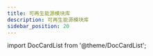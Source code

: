 ```yaml
---
title: 可再生能源模块库
description: 可再生能源模块库
sidebar_position: 20
---
```


import DocCardList from '@theme/DocCardList';

<DocCardList />